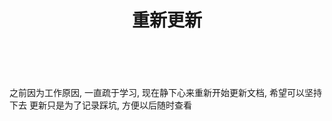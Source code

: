 ﻿---
layout: mypost
title: 重新更新
categories: [ 学习 ]
---

<br>

之前因为工作原因, 一直疏于学习, 现在静下心来重新开始更新文档, 希望可以坚持下去
更新只是为了记录踩坑, 方便以后随时查看